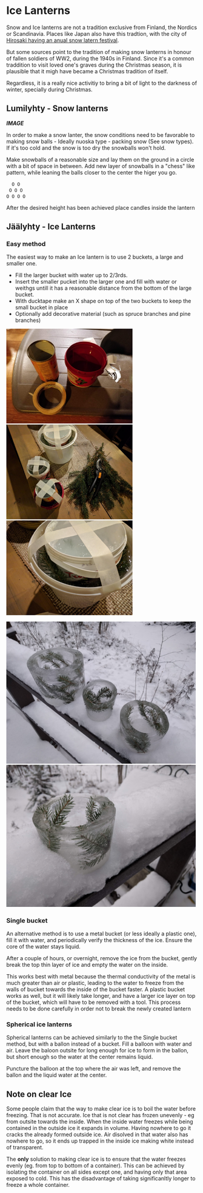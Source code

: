 # Ice Lanterns

Snow and Ice lanterns are not a tradition exclusive from Finland, the Nordics or Scandinavia. Places
like Japan also have this tradtion, with the city of [Hirosaki having an anual snow latern festival](https://en.wikipedia.org/wiki/Harbin_International_Ice_and_Snow_Sculpture_Festival).

But some sources point to the tradition of making snow lanterns in honour of fallen soldiers of WW2, during 
the 1940s in Finland. Since it's a common traddition to visit loved one's graves during the Christmas season, 
it is plausible that it migh have became a Christmas tradition of itself.

Regardless, it is a really nice activitiy to bring a bit of light to the darkness of winter, specially 
during Christmas.

## Lumilyhty - Snow lanterns

***IMAGE***

In order to make a snow lanter, the snow conditions need to be favorable to making snow balls - Ideally 
nuoska type - packing snow (See snow types). If it's too cold and the snow is too dry the snowballs 
won't hold. 

Make snowballs of a reasonable size and lay them on the ground in a circle with a bit of space in between.
Add new layer of snowballs in a "chess" like pattern, while leaning the balls closer to the center the higer 
you go.
```
  O O 
 O O O
O O O O
```
After the desired height has been achieved place candles inside the lantern

## Jäälyhty - Ice Lanterns

### Easy method
The easiest way to make an Ice lantern is to use 2 buckets, a large and smaller one.

- Fill the larger bucket with water up to 2/3rds. 
- Insert the smaller pucket into the larger one and fill with water or weithgs untill it has a reasonable
distance from the bottom of the large bucket. 
- With ducktape make an X shape on top of the two buckets to keep the small bucket in place
- Optionally add decorative material (such as spruce branches and pine branches)

<p float="left">
  <img src="../../media/images/culture/ice-lanterns/materials.jpg" width="333" />
  <img src="../../media/images/culture/ice-lanterns/decorations_1.jpg" width="333" />
  <img src="../../media/images/culture/ice-lanterns/decorations_2.jpg" width="333" />
</p>


<p float="left">
  <img src="../../media/images/culture/ice-lanterns/final_all.jpg" width="500" />
  <img src="../../media/images/culture/ice-lanterns/final_detail.jpg" width="500" />
</p>

### Single bucket
An alternative method is to use a metal bucket (or less ideally a plastic one), fill it with water, 
and periodically verify the thickness of the ice. Ensure the core of the water stays liquid.

After a couple of hours, or overnight, remove the ice from the bucket, gently break the top thin 
layer of ice and empty the water on the inside.

This works best with metal because the thermal conductivity of the metal is much greater than air or plastic,
leading to the water to freeze from the walls of bucket towards the inside of the bucket faster. 
A plastic bucket works as well, but it will likely take longer, and have a larger ice layer on top of the bucket, which will have to be removed with a tool. This process needs to be done carefully in order not to break the newly
created lantern


### Spherical ice lanterns
Spherical lanterns can be achieved similarly to the the Single bucket method, but with a ballon instead of a 
bucket. Fill a balloon with water and air. Leave the baloon outsite for long enough for ice to form in the ballon,
but short enough so the water at the center remains liquid. 

Puncture the balloon at the top where the air was left, and remove the ballon and the liquid water at the center.


## Note on clear Ice
Some people claim that the way to make clear ice is to boil the water before freezing. That is not accurate.
Ice that is not clear has frozen unevenly - eg from outsite towards the inside. When the inside water freezes while being contained in the outside ice it expands in volume. Having nowhere to go it cracks the already formed outside ice. Air disolved in that water also has nowhere to go, so it ends up trapped in the inside ice making white instead of transparent. 

The **only** solution to making clear ice is to ensure that the water freezes evenly (eg. from top to bottom of a container). This can be achieved by isolating the container on all sides except one, and having only that area exposed to cold. This has the disadvantage of taking significanltly longer to freeze a whole container. 
